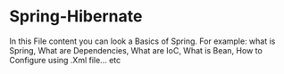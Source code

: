 # Spring-Hibernate
In this File content you can look a Basics of Spring.
For example:
            what is Spring,
             What are Dependencies,
             What are IoC,
             What is Bean,
             How to Configure using .Xml file... etc
